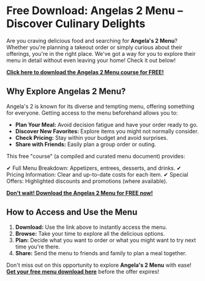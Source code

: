 # Free Download: Angelas 2 Menu – Discover Culinary Delights

Are you craving delicious food and searching for **Angela's 2 Menu**? Whether you're planning a takeout order or simply curious about their offerings, you're in the right place. We've got a way for you to explore their menu in detail without even leaving your home! Check it out below!

[**Click here to download the Angelas 2 Menu course for FREE!**](https://udemywork.com/angelas-2-menu)

## Why Explore Angelas 2 Menu?

Angela's 2 is known for its diverse and tempting menu, offering something for everyone. Getting access to the menu beforehand allows you to:

*   **Plan Your Meal:** Avoid decision fatigue and have your order ready to go.
*   **Discover New Favorites:** Explore items you might not normally consider.
*   **Check Pricing:** Stay within your budget and avoid surprises.
*   **Share with Friends:** Easily plan a group order or outing.

This free "course" (a compiled and curated menu document) provides:

✔ Full Menu Breakdown: Appetizers, entrees, desserts, and drinks.
✔ Pricing Information: Clear and up-to-date costs for each item.
✔ Special Offers: Highlighted discounts and promotions (where available).

[**Don't wait! Download the Angelas 2 Menu for FREE now!**](https://udemywork.com/angelas-2-menu)

## How to Access and Use the Menu

1. **Download:** Use the link above to instantly access the menu.
2. **Browse:** Take your time to explore all the delicious options.
3. **Plan:** Decide what you want to order or what you might want to try next time you're there.
4. **Share:** Send the menu to friends and family to plan a meal together.

Don't miss out on this opportunity to explore **Angela's 2 Menu** with ease! **[Get your free menu download here](https://udemywork.com/angelas-2-menu)** before the offer expires!
